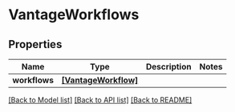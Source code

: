 # VantageWorkflows


## Properties
Name | Type | Description | Notes
------------ | ------------- | ------------- | -------------
**workflows** | [**[VantageWorkflow]**](VantageWorkflow.md) |  | 

[[Back to Model list]](../#documentation-for-models) [[Back to API list]](../#documentation-for-api-endpoints) [[Back to README]](../)


